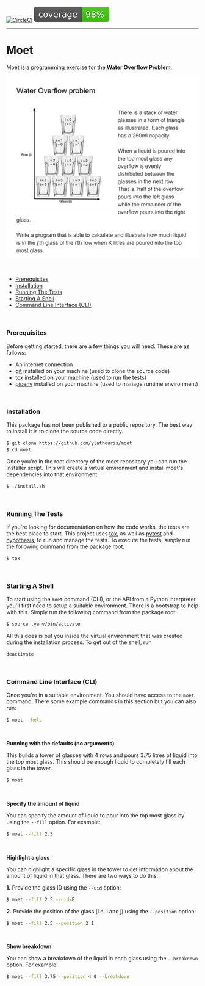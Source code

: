 [![CircleCI](https://circleci.com/gh/ylathouris/bio.svg?style=shield)](https://circleci.com/gh/ylathouris/moet)  ![Coverage](coverage.svg)

---

# Moet

Moet is a programming exercise for the **Water Overflow Problem**.


![Problem]

<br/>

* [Prerequisites](#prerequisites)
* [Installation](#installation)
* [Running The Tests](#testing)
* [Starting A Shell](#moet.shell)
* [Command Line Interface (CLI)](#moet.cli)

<br/>


### <a name="prerequisites"></a>Prerequisites

Before getting started, there are a few things you will need. These
are as follows:

* An internet connection
* [git] installed on your machine (used to clone the source code)
* [tox] installed on your machine (used to run the tests)
* [pipenv] installed on your machine (used to manage runtime environment)

<br/>


### <a name="installation"></a>Installation

This package has not been published to a public repository. The best 
way to install it is to clone the source code directly.

```bash
$ git clone https://github.com/ylathouris/moet
$ cd moet
```

Once you're in the root directory of the moet repository you can run 
the installer script. This will create a virtual environment and install 
moet's dependencies into that environment.

```bash
$ ./install.sh
``` 

<br/>



### <a name="testing"></a>Running The Tests

If you're looking for documentation on how the code works, the tests 
are the best place to start. This project uses [tox], as well as 
[pytest] and [hypothesis], to run and manage the tests. To execute 
the tests, simply run the following command from the package root: 

```bash
$ tox
```

<br/>

### <a name="moet.shell"></a>Starting A Shell

To start using the `moet` command (CLI), or the API from a Python 
interpreter, you'll first need to setup a suitable environment. There
is a bootstrap to help with this. Simply run the following command
from the package root:

```bash
$ source .venv/bin/activate
``` 

All this does is put you inside the virtual environment that was 
created during the installation process. To get out of the shell, 
run 

```bash
deactivate
```


<br/>

### <a name="moet.cli"></a>Command Line Interface (CLI)

Once you're in a suitable environment. You should have access to the 
`moet` command. There some example commands in this section but you 
can also run:

```bash
$ moet --help
```

<br/>

**Running with the defaults (no arguments)**

This builds a tower of glasses with 4 rows and pours 3.75 litres of 
liquid into the top most glass. This should be enough liquid to 
completely fill each glass in the tower. 

```bash
$ moet
```


<br/>

**Specify the amount of liquid**

You can specify the amount of liquid to pour into the top most glass
by using the `--fill` option. For example: 

```bash
$ moet --fill 2.5
```


<br/>

**Highlight a glass**

You can highlight a specific glass in the tower to get information 
about the amount of liquid in that glass. There are two ways to do 
this:

**1.** Provide the glass ID using the `--uid` option:
 

```bash
$ moet --fill 2.5 --uid=E
```

**2.** Provide the position of the glass (i.e. i and j) using the 
`--position` option:
 

```bash
$ moet --fill 2.5 --position 2 1
```


<br/>

**Show breakdown**

You can show a breakdown of the liquid in each glass using the 
`--breakdown` option. For example:

```bash
$ moet --fill 3.75 --position 4 0 --breakdown
```


[Problem]: docs/images/problem.png
[git]: https://git-scm.com/
[pipenv]: https://pipenv.readthedocs.io/en/latest/basics/
[tox]: https://tox.readthedocs.io/en/latest/
[pytest]: https://docs.pytest.org/en/latest/
[hypothesis]: https://hypothesis.readthedocs.io/en/latest/index.html